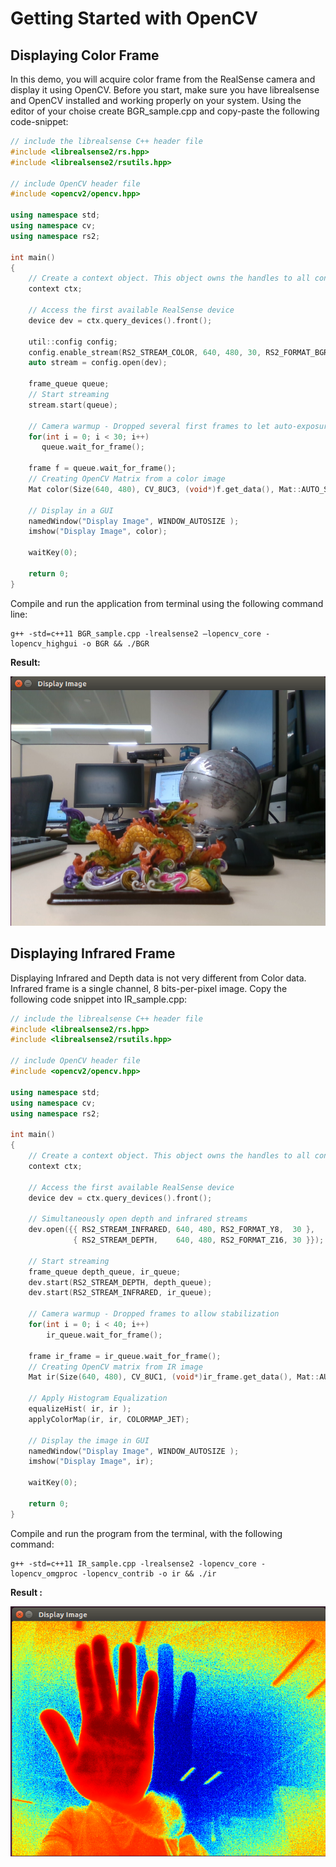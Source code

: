 # Getting Started with OpenCV

## Displaying Color Frame

In this demo, you will acquire color frame from the RealSense camera and display it using OpenCV.
Before you start, make sure you have librealsense and OpenCV installed and working properly on your system.
Using the editor of your choise create BGR_sample.cpp and copy-paste the following code-snippet:

```cpp
// include the librealsense C++ header file
#include <librealsense2/rs.hpp>
#include <librealsense2/rsutils.hpp>

// include OpenCV header file
#include <opencv2/opencv.hpp>

using namespace std;
using namespace cv;
using namespace rs2;

int main()
{
    // Create a context object. This object owns the handles to all connected realsense devices
    context ctx;

    // Access the first available RealSense device
    device dev = ctx.query_devices().front();

    util::config config;
    config.enable_stream(RS2_STREAM_COLOR, 640, 480, 30, RS2_FORMAT_BGR8);
    auto stream = config.open(dev);

    frame_queue queue;
    // Start streaming
    stream.start(queue);

    // Camera warmup - Dropped several first frames to let auto-exposure stabilize
    for(int i = 0; i < 30; i++)
       queue.wait_for_frame();

    frame f = queue.wait_for_frame();
    // Creating OpenCV Matrix from a color image
    Mat color(Size(640, 480), CV_8UC3, (void*)f.get_data(), Mat::AUTO_STEP);

    // Display in a GUI
    namedWindow("Display Image", WINDOW_AUTOSIZE );
    imshow("Display Image", color);

    waitKey(0);

    return 0;
}
```

Compile and run the application from terminal using the following command line:

```shell
g++ -std=c++11 BGR_sample.cpp -lrealsense2 –lopencv_core -lopencv_highgui -o BGR && ./BGR
```

**Result:**

![BGR_Image](./resources/Image_BGR.png)


## Displaying Infrared Frame

Displaying Infrared and Depth data is not very different from Color data. Infrared frame is a single channel, 8 bits-per-pixel image.
Copy the following code snippet into IR_sample.cpp:

```cpp
// include the librealsense C++ header file
#include <librealsense2/rs.hpp>
#include <librealsense2/rsutils.hpp>

// include OpenCV header file
#include <opencv2/opencv.hpp>

using namespace std;
using namespace cv;
using namespace rs2;

int main()
{
    // Create a context object. This object owns the handles to all connected realsense devices
    context ctx;

    // Access the first available RealSense device
    device dev = ctx.query_devices().front();

    // Simultaneously open depth and infrared streams
    dev.open({{ RS2_STREAM_INFRARED, 640, 480, RS2_FORMAT_Y8,  30 },
              { RS2_STREAM_DEPTH,    640, 480, RS2_FORMAT_Z16, 30 }});

    // Start streaming
    frame_queue depth_queue, ir_queue;
    dev.start(RS2_STREAM_DEPTH, depth_queue);
    dev.start(RS2_STREAM_INFRARED, ir_queue);

    // Camera warmup - Dropped frames to allow stabilization
    for(int i = 0; i < 40; i++)
        ir_queue.wait_for_frame();

    frame ir_frame = ir_queue.wait_for_frame();
    // Creating OpenCV matrix from IR image
    Mat ir(Size(640, 480), CV_8UC1, (void*)ir_frame.get_data(), Mat::AUTO_STEP);

    // Apply Histogram Equalization
    equalizeHist( ir, ir );
    applyColorMap(ir, ir, COLORMAP_JET);

    // Display the image in GUI
    namedWindow("Display Image", WINDOW_AUTOSIZE );
    imshow("Display Image", ir);

    waitKey(0);

    return 0;
}
```

Compile and run the program from the terminal, with the following command:

```shell
g++ -std=c++11 IR_sample.cpp -lrealsense2 -lopencv_core -lopencv_omgproc -lopencv_contrib -o ir && ./ir
```

**Result :**

![IR_Image2](./resources/Image_IR.png)

